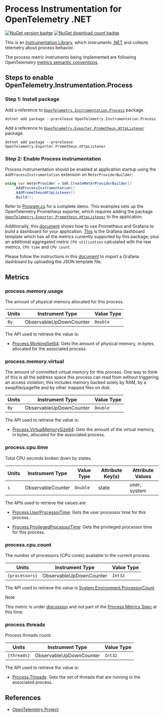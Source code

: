 # Process Instrumentation for OpenTelemetry .NET

[![NuGet version badge](https://img.shields.io/nuget/v/OpenTelemetry.Instrumentation.Process)](https://www.nuget.org/packages/OpenTelemetry.Instrumentation.Process)
[![NuGet download count badge](https://img.shields.io/nuget/dt/OpenTelemetry.Instrumentation.Process)](https://www.nuget.org/packages/OpenTelemetry.Instrumentation.Process)

This is an [Instrumentation
Library](https://github.com/open-telemetry/opentelemetry-specification/blob/main/specification/glossary.md#instrumentation-library),
which instruments [.NET](https://docs.microsoft.com/dotnet) and collects
telemetry about process behavior.

The process metric instruments being implemented are following OpenTelemetry
[metrics semantic
conventions](https://github.com/open-telemetry/opentelemetry-specification/blob/main/specification/metrics/semantic_conventions/process-metrics.md#metric-instruments).

## Steps to enable OpenTelemetry.Instrumentation.Process

### Step 1: Install package

Add a reference to
[`OpenTelemetry.Instrumentation.Process`](https://www.nuget.org/packages/OpenTelemetry.Instrumentation.Process)
package.

```shell
dotnet add package --prerelease OpenTelemetry.Instrumentation.Process
```

Add a reference to
[`OpenTelemetry.Exporter.Prometheus.HttpListener`](https://www.nuget.org/packages/OpenTelemetry.Exporter.Prometheus.HttpListener)
package.

```shell
dotnet add package --prerelease OpenTelemetry.Exporter.Prometheus.HttpListener
```

### Step 2: Enable Process instrumentation

Process instrumentation should be enabled at application startup using the
`AddProcessInstrumentation` extension on `MeterProviderBuilder`:

```csharp
using var meterProvider = Sdk.CreateMeterProviderBuilder()
    .AddProcessInstrumentation()
    .AddPrometheusHttpListener()
    .Build();
```

Refer to [Program.cs](../../examples/process-instrumentation/Program.cs) for a
complete demo. This examples sets up the OpenTelemetry Prometheus exporter,
which requires adding the package
[`OpenTelemetry.Exporter.Prometheus.HttpListener`](https://github.com/open-telemetry/opentelemetry-dotnet/blob/main/src/OpenTelemetry.Exporter.Prometheus.HttpListener/README.md)
to the application.

Additionally, this
[document](https://github.com/open-telemetry/opentelemetry-dotnet/blob/main/docs/metrics/getting-started-prometheus-grafana/README.md)
shows how to use Prometheus and Grafana to build a dashboard for your
application.
[This](../../examples/process-instrumentation/process-instrumentation-grafana-dashboard-sample.json)
is the Grafana dashboard template which has all the metrics currently supported
by this package; plus an additional aggregated metric `CPU utilization`
calculated with the raw metrics, `CPU time` and `CPU count`.

Please follow the instructions in this
[document](https://grafana.com/docs/grafana/v9.0/dashboards/export-import/) to
import a Grafana dashboard by uploading the JSON template file.

## Metrics

### process.memory.usage

The amount of physical memory allocated for this process.

| Units | Instrument Type         | Value Type |
|-------|-------------------------|------------|
| `By`  | ObservableUpDownCounter | `Double`   |

The API used to retrieve the value is:

* [Process.WorkingSet64](https://learn.microsoft.com/dotnet/api/system.diagnostics.process.workingset64):
Gets the amount of physical memory, in bytes, allocated for the associated
process.

### process.memory.virtual

The amount of committed virtual memory for this process. One way to think of
this is all the address space this process can read from without triggering an
access violation; this includes memory backed solely by RAM, by a
swapfile/pagefile and by other mapped files on disk.

| Units | Instrument Type         | Value Type |
|-------|-------------------------|------------|
|  `By` | ObservableUpDownCounter | `Double`   |

The API used to retrieve the value is:

* [Process.VirtualMemorySize64](https://learn.microsoft.com/dotnet/api/system.diagnostics.process.virtualmemorysize64):
Gets the amount of the virtual memory, in bytes, allocated for the associated
process.

### process.cpu.time

Total CPU seconds broken down by states.

| Units | Instrument Type   | Value Type | Attribute Key(s) | Attribute Values |
|-------|-------------------|------------|------------------|------------------|
|  `s`  | ObservableCounter | `Double`   | state            | user, system     |

The APIs used to retrieve the values are:

* [Process.UserProcessorTime](https://learn.microsoft.com/dotnet/api/system.diagnostics.process.userprocessortime):
Gets the user processor time for this process.

* [Process.PrivilegedProcessorTime](https://learn.microsoft.com/dotnet/api/system.diagnostics.process.privilegedprocessortime):
Gets the privileged processor time for this process.

### process.cpu.count

The number of processors (CPU cores) available to the current process.

| Units         | Instrument Type         | Value Type |
|---------------|-------------------------|------------|
| `{processors}`| ObservableUpDownCounter | `Int32`    |

The API used to retrieve the value is
[System.Environment.ProcessorCount](https://learn.microsoft.com/dotnet/api/system.environment.processorcount).

> [!NOTE]
> This metric is under
> [discussion](https://github.com/open-telemetry/opentelemetry-specification/issues/3200)
and not part of the [Process Metrics
Spec](https://github.com/open-telemetry/opentelemetry-specification/blob/main/specification/metrics/semantic_conventions/process-metrics.md)
at this time.

### process.threads

Process threads count.

| Units      | Instrument Type         | Value Type |
|------------|-------------------------|------------|
| `{threads}`| ObservableUpDownCounter | `Int32`    |

The API used to retrieve the value is:

* [Process.Threads](https://learn.microsoft.com/dotnet/api/system.diagnostics.process.threads):
Gets the set of threads that are running in the associated process.

## References

* [OpenTelemetry Project](https://opentelemetry.io/)
